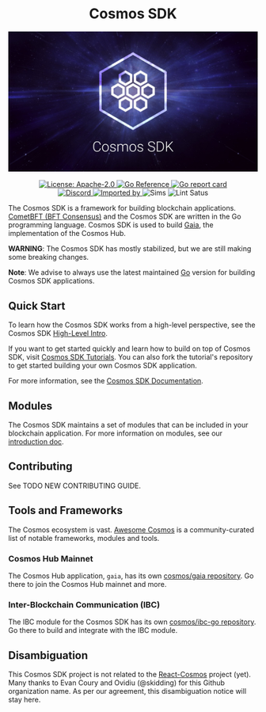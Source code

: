 <div align="center">
  <h1> Cosmos SDK </h1>
</div>

![banner](docs/static/img/banner.jpg)

<div align="center">
  <a href="https://github.com/cosmos/cosmos-sdk/blob/main/LICENSE">
    <img alt="License: Apache-2.0" src="https://img.shields.io/github/license/cosmos/cosmos-sdk.svg" />
  </a>
  <a href="https://pkg.go.dev/github.com/cosmos/cosmos-sdk">
    <img src="https://pkg.go.dev/badge/github.com/cosmos/cosmos-sdk.svg" alt="Go Reference">
  </a>
  <a href="https://goreportcard.com/report/github.com/cosmos/cosmos-sdk">
    <img alt="Go report card" src="https://goreportcard.com/badge/github.com/cosmos/cosmos-sdk" />
  </a>
</div>
<div align="center">
  <a href="https://discord.gg/AzefAFd">
    <img alt="Discord" src="https://img.shields.io/discord/669268347736686612.svg" />
  </a>
  <a href="https://sourcegraph.com/github.com/cosmos/cosmos-sdk?badge">
    <img alt="Imported by" src="https://sourcegraph.com/github.com/cosmos/cosmos-sdk/-/badge.svg" />
  </a>
    <img alt="Sims" src="https://github.com/cosmos/cosmos-sdk/workflows/Sims/badge.svg" />
    <img alt="Lint Satus" src="https://github.com/cosmos/cosmos-sdk/workflows/Lint/badge.svg" />
</div>

The Cosmos SDK is a framework for building blockchain applications. [CometBFT (BFT Consensus)](https://github.com/cometbft/cometbft) and the Cosmos SDK are written in the Go programming language. Cosmos SDK is used to build [Gaia](https://github.com/cosmos/gaia), the implementation of the Cosmos Hub.

**WARNING**: The Cosmos SDK has mostly stabilized, but we are still making some breaking changes.

**Note**: We advise to always use the latest maintained [Go](https://go.dev) version for building Cosmos SDK applications.

## Quick Start

To learn how the Cosmos SDK works from a high-level perspective, see the Cosmos SDK [High-Level Intro](https://docs.cosmos.network/main/intro/overview).

If you want to get started quickly and learn how to build on top of Cosmos SDK, visit [Cosmos SDK Tutorials](https://tutorials.cosmos.network). You can also fork the tutorial's repository to get started building your own Cosmos SDK application.

For more information, see the [Cosmos SDK Documentation](https://docs.cosmos.network).

## Modules

The Cosmos SDK maintains a set of modules that can be included in your blockchain application.  For more information
on modules, see our [introduction doc](./x/README.md).

## Contributing

See TODO NEW CONTRIBUTING GUIDE.

## Tools and Frameworks

The Cosmos ecosystem is vast.
[Awesome Cosmos](https://github.com/cosmos/awesome-cosmos) is a community-curated list of notable frameworks, modules and tools.

### Cosmos Hub Mainnet

The Cosmos Hub application, `gaia`, has its own [cosmos/gaia repository](https://github.com/cosmos/gaia). Go there to join the Cosmos Hub mainnet and more.

### Inter-Blockchain Communication (IBC)

The IBC module for the Cosmos SDK has its own [cosmos/ibc-go repository](https://github.com/cosmos/ibc-go). Go there to build and integrate with the IBC module.

## Disambiguation

This Cosmos SDK project is not related to the [React-Cosmos](https://github.com/react-cosmos/react-cosmos) project (yet). Many thanks to Evan Coury and Ovidiu (@skidding) for this Github organization name. As per our agreement, this disambiguation notice will stay here.
